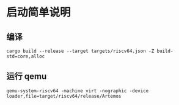 # 启动简单说明
## 编译
```
cargo build --release --target targets/riscv64.json -Z build-std=core,alloc
```

## 运行 qemu
```
qemu-system-riscv64 -machine virt -nographic -device loader,file=target/riscv64/release/Artemos
```
